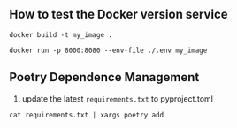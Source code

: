 ## How to test the Docker version service 

`docker build -t my_image .`

`docker run -p 8000:8080 --env-file ./.env my_image`

## Poetry Dependence Management

1. update the latest `requirements.txt` to pyproject.toml

`cat requirements.txt | xargs poetry add`